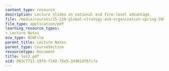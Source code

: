 ```yaml
---
content_type: resource
description: Lecture slides on national and firm-level advantage.
file: /media/courses/15-220-global-strategy-and-organization-spring-2008/063c771129f9f14076e534981df67c7a_lec2.pdf
file_type: application/pdf
learning_resource_types:
- Lecture Notes
ocw_type: OCWFile
parent_title: Lecture Notes
parent_type: CourseSection
resourcetype: Document
title: lec2.pdf
uid: 063c7711-29f9-f140-76e5-34981df67c7a
---
```

